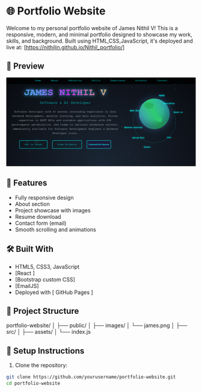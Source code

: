 # 🌐 Portfolio Website

Welcome to my personal portfolio website of James Nithil V! This is a responsive, modern, and minimal portfolio designed to showcase my work, skills, and background. Built using HTML,CSS,JavaScript, it's deployed and live at: [https://nithiljn.github.io/Nithil_portfolio/]

## 📸 Preview

![Portfolio Screenshot](james.png) 

## 🚀 Features

- Fully responsive design
- About section
- Project showcase with images
- Resume download
- Contact form (email)
- Smooth scrolling and animations

## 🛠️ Built With

- HTML5, CSS3, JavaScript
- [React ]
- [Bootstrap  custom CSS]
- [EmailJS]
- Deployed with [ GitHub Pages ]

## 📂 Project Structure
portfolio-website/
│
├── public/
│ ├── images/
│ └── james.png
│
├── src/
│ ├── assets/
│      └── index.js


## 🔧 Setup Instructions

1. Clone the repository:

```bash
git clone https://github.com/yourusername/portfolio-website.git
cd portfolio-website
